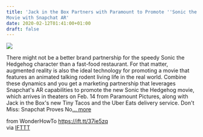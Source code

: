 ```yaml
---
title: 'Jack in the Box Partners with Paramount to Promote ''Sonic the Hedgehog''
Movie with Snapchat AR'
date: 2020-02-12T01:41:00+01:00
draft: false
---
```


[![](https://img.wonderhowto.com/img/48/10/63717027204078/0/jack-box-partners-with-paramount-promote-sonic-hedgehog-movie-with-snapchat-ar.1280x600.jpg)](https://mobile-ar.reality.news/news/jack-box-partners-with-paramount-promote-sonic-hedgehog-movie-with-snapchat-ar-0241699/)

There might not be a better brand partnership for the speedy Sonic the Hedgehog character than a fast-food restaurant. For that matter, augmented reality is also the ideal technology for promoting a movie that features an animated talking rodent living life in the real world. Combine these dynamics and you get a marketing partnership that leverages Snapchat's AR capabilities to promote the new Sonic the Hedgehog movie, which arrives in theaters on Feb. 14 from Paramount Pictures, along with Jack in the Box's new Tiny Tacos and the Uber Eats delivery service. Don't Miss: Snapchat Proves No[... more](https://mobile-ar.reality.news/news/jack-box-partners-with-paramount-promote-sonic-hedgehog-movie-with-snapchat-ar-0241699/)

  
  
from WonderHowTo https://ift.tt/37ie5zq  
via [IFTTT](https://ifttt.com/?ref=da&site=blogger)